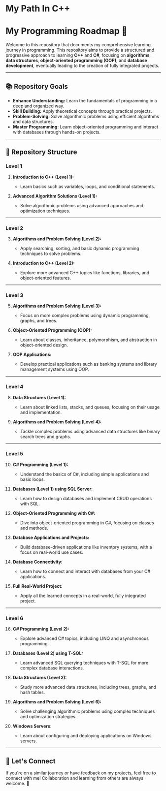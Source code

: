 # My Path In C++
# My Programming Roadmap  🚀

Welcome to this repository that documents my comprehensive learning journey in programming. This repository aims to provide a structured and progressive approach to learning **C++** and **C#**, focusing on **algorithms**, **data structures**, **object-oriented programming (OOP)**, and **database development**, eventually leading to the creation of fully integrated projects.

---

## 📚 **Repository Goals**
- **Enhance Understanding:** Learn the fundamentals of programming in a deep and organized way.
- **Skill Building:** Apply theoretical concepts through practical projects.
- **Problem-Solving:** Solve algorithmic problems using efficient algorithms and data structures.
- **Master Programming:** Learn object-oriented programming and interact with databases through hands-on projects.

---

## 🌟 **Repository Structure**
### **Level 1**
1. **Introduction to C++ (Level 1):**  
   - Learn basics such as variables, loops, and conditional statements.

2. **Advanced Algorithm Solutions (Level 1):**  
   - Solve algorithmic problems using advanced approaches and optimization techniques.

---

### **Level 2**
3. **Algorithms and Problem Solving (Level 2):**  
   - Apply searching, sorting, and basic dynamic programming techniques to solve problems.

4. **Introduction to C++ (Level 2):**  
   - Explore more advanced C++ topics like functions, libraries, and object-oriented features.

---

### **Level 3**
5. **Algorithms and Problem Solving (Level 3):**  
   - Focus on more complex problems using dynamic programming, graphs, and trees.

6. **Object-Oriented Programming (OOP):**  
   - Learn about classes, inheritance, polymorphism, and abstraction in object-oriented design.

7. **OOP Applications:**  
   - Develop practical applications such as banking systems and library management systems using OOP.

---

### **Level 4**
8. **Data Structures (Level 1):**  
   - Learn about linked lists, stacks, and queues, focusing on their usage and implementation.

9. **Algorithms and Problem Solving (Level 4):**  
   - Tackle complex problems using advanced data structures like binary search trees and graphs.

---

### **Level 5**
10. **C# Programming (Level 1):**  
    - Understand the basics of C#, including simple applications and basic loops.

11. **Databases (Level 1) using SQL Server:**  
    - Learn how to design databases and implement CRUD operations with SQL.

12. **Object-Oriented Programming with C#:**  
    - Dive into object-oriented programming in C#, focusing on classes and methods.

13. **Database Applications and Projects:**  
    - Build database-driven applications like inventory systems, with a focus on real-world use cases.

14. **Database Connectivity:**  
    - Learn how to connect and interact with databases from your C# applications.

15. **Full Real-World Project:**  
    - Apply all the learned concepts in a real-world, fully integrated project.

---

### **Level 6**
16. **C# Programming (Level 2):**  
    - Explore advanced C# topics, including LINQ and asynchronous programming.

17. **Databases (Level 2) using T-SQL:**  
    - Learn advanced SQL querying techniques with T-SQL for more complex database interactions.

18. **Data Structures (Level 2):**  
    - Study more advanced data structures, including trees, graphs, and hash tables.

19. **Algorithms and Problem Solving (Level 6):**  
    - Solve challenging algorithmic problems using complex techniques and optimization strategies.

20. **Windows Servers:**  
    - Learn about configuring and deploying applications on Windows servers.

---

## 🤝 **Let's Connect**
If you're on a similar journey or have feedback on my projects, feel free to connect with me! Collaboration and learning from others are always welcome. 🌟

